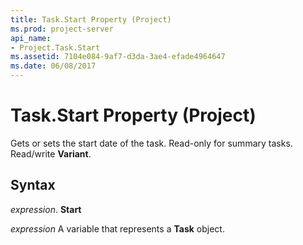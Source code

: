 ```yaml
---
title: Task.Start Property (Project)
ms.prod: project-server
api_name:
- Project.Task.Start
ms.assetid: 7104e084-9af7-d3da-3ae4-efade4964647
ms.date: 06/08/2017
---
```



# Task.Start Property (Project)

Gets or sets the start date of the task. Read-only for summary tasks. Read/write **Variant**.


## Syntax

 _expression_. **Start**

 _expression_ A variable that represents a **Task** object.


